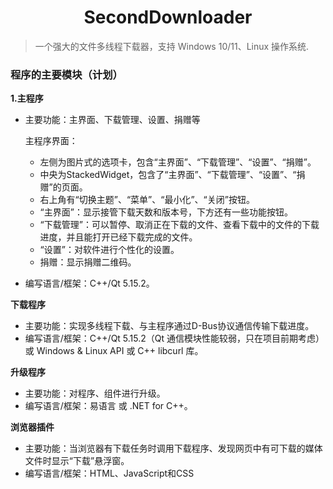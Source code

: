 <h1 align="center">  SecondDownloader </h1>

> 一个强大的文件多线程下载器，支持 Windows 10/11、Linux 操作系统.

### 程序的主要模块（计划）

**1.主程序**
 
 - 主要功能：主界面、下载管理、设置、捐赠等
    
    主程序界面：
    
    - 左侧为图片式的选项卡，包含“主界面”、“下载管理”、“设置”、“捐赠”。  
    - 中央为StackedWidget，包含了“主界面”、“下载管理”、“设置”、“捐赠”的页面。
    - 右上角有“切换主题”、“菜单”、“最小化”、“关闭”按钮。
    - “主界面”：显示接管下载天数和版本号，下方还有一些功能按钮。
    - “下载管理”：可以暂停、取消正在下载的文件、查看下载中的文件的下载进度，并且能打开已经下载完成的文件。
    - “设置”：对软件进行个性化的设置。
    - 捐赠：显示捐赠二维码。
- 编写语言/框架：C++/Qt 5.15.2。

**下载程序**

 - 主要功能：实现多线程下载、与主程序通过D-Bus协议通信传输下载进度。
 - 编写语言/框架：C++/Qt 5.15.2（Qt 通信模块性能较弱，只在项目前期考虑）或 Windows & Linux API 或 C++ libcurl 库。

 **升级程序**

 - 主要功能：对程序、组件进行升级。
 - 编写语言/框架：易语言 或 .NET for C++。

  **浏览器插件**

 - 主要功能：当浏览器有下载任务时调用下载程序、发现网页中有可下载的媒体文件时显示“下载”悬浮窗。
 - 编写语言/框架：HTML、JavaScript和CSS  


            


 



